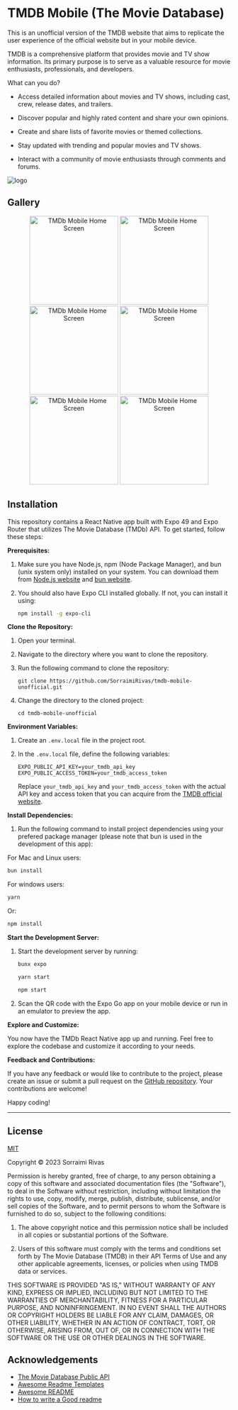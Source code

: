 # TMDB Mobile (The Movie Database)

This is an unofficial version of the TMDB website that aims to replicate the user experience of the official website but in your mobile device.

TMDB is a comprehensive platform that provides movie and TV show information. Its primary purpose is to serve as a valuable resource for movie enthusiasts, professionals, and developers.

What can you do?

- Access detailed information about movies and TV shows, including cast, crew, release dates, and trailers.

- Discover popular and highly rated content and share your own opinions.

- Create and share lists of favorite movies or themed collections.

- Stay updated with trending and popular movies and TV shows.

- Interact with a community of movie enthusiasts through comments and forums.

![logo](https://www.themoviedb.org/assets/2/v4/logos/v2/blue_square_1-5bdc75aaebeb75dc7ae79426ddd9be3b2be1e342510f8202baf6bffa71d7f5c4.svg)

## Gallery

<div align="center">
    <img alt="TMDb Mobile Home Screen" src="https://github.com/SorraimiRivas/tmdb-mobile-unofficial/blob/drawer-navigation/src/assets/images/Screenshot_1699702015.png" width="200" />
    <img alt="TMDb Mobile Home Screen" src="https://github.com/SorraimiRivas/tmdb-mobile-unofficial/blob/drawer-navigation/src/assets/images/Screenshot_1699702025.png" width="200" />
    <img alt="TMDb Mobile Home Screen" src="https://github.com/SorraimiRivas/tmdb-mobile-unofficial/blob/drawer-navigation/src/assets/images/Screenshot_1699702047.png" width="200" />
    <img alt="TMDb Mobile Home Screen" src="https://github.com/SorraimiRivas/tmdb-mobile-unofficial/blob/drawer-navigation/src/assets/images/Screenshot_1699702925.png" width="200" />
    <img alt="TMDb Mobile Home Screen" src="https://github.com/SorraimiRivas/tmdb-mobile-unofficial/blob/drawer-navigation/src/assets/images/Screenshot_1699702953.png" width="200" />
    <img alt="TMDb Mobile Home Screen" src="https://github.com/SorraimiRivas/tmdb-mobile-unofficial/blob/drawer-navigation/src/assets/images/Screenshot_1699702962.png" width="200" />
</div>

## Installation

This repository contains a React Native app built with Expo 49 and Expo Router that utilizes The Movie Database (TMDb) API. To get started, follow these steps:

**Prerequisites:**

1. Make sure you have Node.js, npm (Node Package Manager), and bun (unix system only) installed on your system. You can download them from [Node.js website](https://nodejs.org/) and [bun website](bun.sh/docs/cli/bunx).

2. You should also have Expo CLI installed globally. If not, you can install it using:

   ```bash
   npm install -g expo-cli
   ```

**Clone the Repository:**

1. Open your terminal.

2. Navigate to the directory where you want to clone the repository.

3. Run the following command to clone the repository:

   ```
   git clone https://github.com/SorraimiRivas/tmdb-mobile-unofficial.git
   ```

4. Change the directory to the cloned project:

   ```
   cd tmdb-mobile-unofficial
   ```

**Environment Variables:**

1. Create an `.env.local` file in the project root.

2. In the `.env.local` file, define the following variables:

   ```
   EXPO_PUBLIC_API_KEY=your_tmdb_api_key
   EXPO_PUBLIC_ACCESS_TOKEN=your_tmdb_access_token
   ```

   Replace `your_tmdb_api_key` and `your_tmdb_access_token` with the actual API key and access token that you can acquire from the [TMDB official website](https://www.themoviedb.org/settings/api).

**Install Dependencies:**

1. Run the following command to install project dependencies using your prefered package manager (please note that bun is used in the development of this app):

For Mac and Linux users:

```bash
bun install
```

For windows users:

```bash
yarn
```

Or:

```bash
npm install
```

**Start the Development Server:**

1. Start the development server by running:

   ```bash
   bunx expo
   ```

   ```bash
   yarn start
   ```

   ```bash
   npm start
   ```

2. Scan the QR code with the Expo Go app on your mobile device or run in an emulator to preview the app.

**Explore and Customize:**

You now have the TMDb React Native app up and running. Feel free to explore the codebase and customize it according to your needs.

**Feedback and Contributions:**

If you have any feedback or would like to contribute to the project, please create an issue or submit a pull request on the [GitHub repository](https://github.com/SorraimiRivas/tmdb-mobile-unoffcial). Your contributions are welcome!

Happy coding!

---

## License

[MIT](https://choosealicense.com/licenses/mit/)

Copyright © 2023 Sorraimi Rivas

Permission is hereby granted, free of charge, to any person obtaining a copy
of this software and associated documentation files (the "Software"), to deal
in the Software without restriction, including without limitation the rights
to use, copy, modify, merge, publish, distribute, sublicense, and/or sell
copies of the Software, and to permit persons to whom the Software is
furnished to do so, subject to the following conditions:

1. The above copyright notice and this permission notice shall be included in all
   copies or substantial portions of the Software.

2. Users of this software must comply with the terms and conditions set forth
   by The Movie Database (TMDB) in their API Terms of Use and any other applicable
   agreements, licenses, or policies when using TMDB data or services.

THIS SOFTWARE IS PROVIDED "AS IS," WITHOUT WARRANTY OF ANY KIND, EXPRESS OR
IMPLIED, INCLUDING BUT NOT LIMITED TO THE WARRANTIES OF MERCHANTABILITY,
FITNESS FOR A PARTICULAR PURPOSE, AND NONINFRINGEMENT. IN NO EVENT SHALL THE
AUTHORS OR COPYRIGHT HOLDERS BE LIABLE FOR ANY CLAIM, DAMAGES, OR OTHER
LIABILITY, WHETHER IN AN ACTION OF CONTRACT, TORT, OR OTHERWISE, ARISING FROM,
OUT OF, OR IN CONNECTION WITH THE SOFTWARE OR THE USE OR OTHER DEALINGS IN
THE SOFTWARE.

## Acknowledgements

- [The Movie Database Public API](https://developer.themoviedb.org/docs)
- [Awesome Readme Templates](https://awesomeopensource.com/project/elangosundar/awesome-README-templates)
- [Awesome README](https://github.com/matiassingers/awesome-readme)
- [How to write a Good readme](https://bulldogjob.com/news/449-how-to-write-a-good-readme-for-your-github-project)
